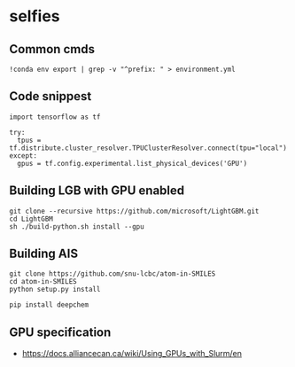 # selfies

## Common cmds
```
!conda env export | grep -v "^prefix: " > environment.yml 
```


## Code snippest

```
import tensorflow as tf

try:
  tpus = tf.distribute.cluster_resolver.TPUClusterResolver.connect(tpu="local")
except:
  gpus = tf.config.experimental.list_physical_devices('GPU')  
```


## Building LGB with GPU enabled
``` # did not work on gra 2024-07-01
git clone --recursive https://github.com/microsoft/LightGBM.git
cd LightGBM
sh ./build-python.sh install --gpu
```


## Building AIS
``` #  gra 2024-07-01
git clone https://github.com/snu-lcbc/atom-in-SMILES
cd atom-in-SMILES
python setup.py install

pip install deepchem
```


## GPU specification

- https://docs.alliancecan.ca/wiki/Using_GPUs_with_Slurm/en

